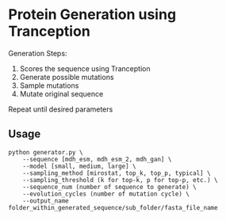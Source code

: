 # Protein Generation using Tranception

Generation Steps:
1. Scores the sequence using Tranception
2. Generate possible mutations
3. Sample mutations
4. Mutate original sequence

Repeat until desired parameters

## Usage
```
python generator.py \
    --sequence [mdh_esm, mdh_esm_2, mdh_gan] \
    --model [small, medium, large] \
    --sampling_method [mirostat, top_k, top_p, typical] \
    --sampling_threshold (k for top-k, p for top-p, etc.) \
    --sequence_num (number of sequence to generate) \
    --evolution_cycles (number of mutation cycle) \
    --output_name folder_within_generated_sequence/sub_folder/fasta_file_name
```